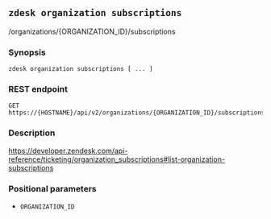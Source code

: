 ## `zdesk organization subscriptions`

/organizations/{ORGANIZATION_ID}/subscriptions

### Synopsis

    zdesk organization subscriptions [ ... ]

### REST endpoint

    GET https://{HOSTNAME}/api/v2/organizations/{ORGANIZATION_ID}/subscriptions

### Description

https://developer.zendesk.com/api-reference/ticketing/organization_subscriptions#list-organization-subscriptions

### Positional parameters

* `ORGANIZATION_ID`


